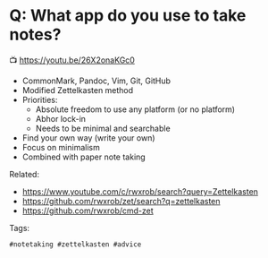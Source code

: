 # Q: What app do you use to take notes?

📺 <https://youtu.be/26X2onaKGc0>

* CommonMark, Pandoc, Vim, Git, GitHub
* Modified Zettelkasten method 
* Priorities:
  * Absolute freedom to use any platform (or no platform)
  * Abhor lock-in
  * Needs to be minimal and searchable
* Find your own way (write your own)
* Focus on minimalism
* Combined with paper note taking 

Related:

* <https://www.youtube.com/c/rwxrob/search?query=Zettelkasten>
* <https://github.com/rwxrob/zet/search?q=zettelkasten>
* <https://github.com/rwxrob/cmd-zet>

Tags:

    #notetaking #zettelkasten #advice
